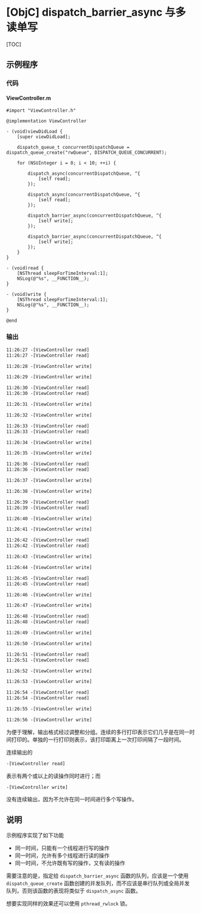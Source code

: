 # [ObjC] dispatch_barrier_async 与多读单写

[TOC]

## 示例程序

### 代码

#### ViewController.m

```objc
#import "ViewController.h"

@implementation ViewController

- (void)viewDidLoad {
    [super viewDidLoad];

    dispatch_queue_t concurrentDispatchQueue = dispatch_queue_create("rwQueue", DISPATCH_QUEUE_CONCURRENT);

    for (NSUInteger i = 0; i < 10; ++i) {

        dispatch_async(concurrentDispatchQueue, ^{
            [self read];
        });

        dispatch_async(concurrentDispatchQueue, ^{
            [self read];
        });

        dispatch_barrier_async(concurrentDispatchQueue, ^{
            [self write];
        });

        dispatch_barrier_async(concurrentDispatchQueue, ^{
            [self write];
        });
    }
}

- (void)read {
    [NSThread sleepForTimeInterval:1];
    NSLog(@"%s", __FUNCTION__);
}

- (void)write {
    [NSThread sleepForTimeInterval:1];
    NSLog(@"%s", __FUNCTION__);
}

@end
```

### 输出

```txt
11:26:27 -[ViewController read]
11:26:27 -[ViewController read]

11:26:28 -[ViewController write]

11:26:29 -[ViewController write]

11:26:30 -[ViewController read]
11:26:30 -[ViewController read]

11:26:31 -[ViewController write]

11:26:32 -[ViewController write]

11:26:33 -[ViewController read]
11:26:33 -[ViewController read]

11:26:34 -[ViewController write]

11:26:35 -[ViewController write]

11:26:36 -[ViewController read]
11:26:36 -[ViewController read]

11:26:37 -[ViewController write]

11:26:38 -[ViewController write]

11:26:39 -[ViewController read]
11:26:39 -[ViewController read]

11:26:40 -[ViewController write]

11:26:41 -[ViewController write]

11:26:42 -[ViewController read]
11:26:42 -[ViewController read]

11:26:43 -[ViewController write]

11:26:44 -[ViewController write]

11:26:45 -[ViewController read]
11:26:45 -[ViewController read]

11:26:46 -[ViewController write]

11:26:47 -[ViewController write]

11:26:48 -[ViewController read]
11:26:48 -[ViewController read]

11:26:49 -[ViewController write]

11:26:50 -[ViewController write]

11:26:51 -[ViewController read]
11:26:51 -[ViewController read]

11:26:52 -[ViewController write]

11:26:53 -[ViewController write]

11:26:54 -[ViewController read]
11:26:54 -[ViewController read]

11:26:55 -[ViewController write]

11:26:56 -[ViewController write]
```

为便于理解，输出格式经过调整和分组。连续的多行打印表示它们几乎是在同一时间打印的。单独的一行打印则表示，该打印距离上一次打印间隔了一段时间。

连续输出的

```txt
-[ViewController read]
```

表示有两个或以上的读操作同时进行；而

```objc
-[ViewController write]
```

没有连续输出，因为不允许在同一时间进行多个写操作。

## 说明

示例程序实现了如下功能

* 同一时间，只能有一个线程进行写的操作
* 同一时间，允许有多个线程进行读的操作
* 同一时间，不允许既有写的操作，又有读的操作

需要注意的是，指定给 `dispatch_barrier_async` 函数的队列，应该是一个使用 `dispatch_queue_create` 函数创建的并发队列，而不应该是串行队列或全局并发队列，否则该函数的表现将类似于 `dispatch_async` 函数。

想要实现同样的效果还可以使用 `pthread_rwlock` 锁。

